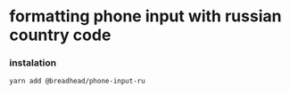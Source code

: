 # formatting phone input with russian country code

### instalation

`yarn add @breadhead/phone-input-ru`
